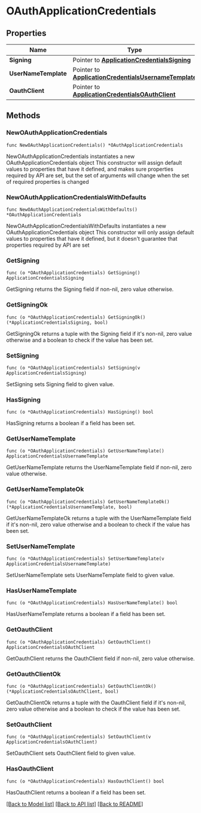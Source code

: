 # OAuthApplicationCredentials

## Properties

Name | Type | Description | Notes
------------ | ------------- | ------------- | -------------
**Signing** | Pointer to [**ApplicationCredentialsSigning**](ApplicationCredentialsSigning.md) |  | [optional] 
**UserNameTemplate** | Pointer to [**ApplicationCredentialsUsernameTemplate**](ApplicationCredentialsUsernameTemplate.md) |  | [optional] 
**OauthClient** | Pointer to [**ApplicationCredentialsOAuthClient**](ApplicationCredentialsOAuthClient.md) |  | [optional] 

## Methods

### NewOAuthApplicationCredentials

`func NewOAuthApplicationCredentials() *OAuthApplicationCredentials`

NewOAuthApplicationCredentials instantiates a new OAuthApplicationCredentials object
This constructor will assign default values to properties that have it defined,
and makes sure properties required by API are set, but the set of arguments
will change when the set of required properties is changed

### NewOAuthApplicationCredentialsWithDefaults

`func NewOAuthApplicationCredentialsWithDefaults() *OAuthApplicationCredentials`

NewOAuthApplicationCredentialsWithDefaults instantiates a new OAuthApplicationCredentials object
This constructor will only assign default values to properties that have it defined,
but it doesn't guarantee that properties required by API are set

### GetSigning

`func (o *OAuthApplicationCredentials) GetSigning() ApplicationCredentialsSigning`

GetSigning returns the Signing field if non-nil, zero value otherwise.

### GetSigningOk

`func (o *OAuthApplicationCredentials) GetSigningOk() (*ApplicationCredentialsSigning, bool)`

GetSigningOk returns a tuple with the Signing field if it's non-nil, zero value otherwise
and a boolean to check if the value has been set.

### SetSigning

`func (o *OAuthApplicationCredentials) SetSigning(v ApplicationCredentialsSigning)`

SetSigning sets Signing field to given value.

### HasSigning

`func (o *OAuthApplicationCredentials) HasSigning() bool`

HasSigning returns a boolean if a field has been set.

### GetUserNameTemplate

`func (o *OAuthApplicationCredentials) GetUserNameTemplate() ApplicationCredentialsUsernameTemplate`

GetUserNameTemplate returns the UserNameTemplate field if non-nil, zero value otherwise.

### GetUserNameTemplateOk

`func (o *OAuthApplicationCredentials) GetUserNameTemplateOk() (*ApplicationCredentialsUsernameTemplate, bool)`

GetUserNameTemplateOk returns a tuple with the UserNameTemplate field if it's non-nil, zero value otherwise
and a boolean to check if the value has been set.

### SetUserNameTemplate

`func (o *OAuthApplicationCredentials) SetUserNameTemplate(v ApplicationCredentialsUsernameTemplate)`

SetUserNameTemplate sets UserNameTemplate field to given value.

### HasUserNameTemplate

`func (o *OAuthApplicationCredentials) HasUserNameTemplate() bool`

HasUserNameTemplate returns a boolean if a field has been set.

### GetOauthClient

`func (o *OAuthApplicationCredentials) GetOauthClient() ApplicationCredentialsOAuthClient`

GetOauthClient returns the OauthClient field if non-nil, zero value otherwise.

### GetOauthClientOk

`func (o *OAuthApplicationCredentials) GetOauthClientOk() (*ApplicationCredentialsOAuthClient, bool)`

GetOauthClientOk returns a tuple with the OauthClient field if it's non-nil, zero value otherwise
and a boolean to check if the value has been set.

### SetOauthClient

`func (o *OAuthApplicationCredentials) SetOauthClient(v ApplicationCredentialsOAuthClient)`

SetOauthClient sets OauthClient field to given value.

### HasOauthClient

`func (o *OAuthApplicationCredentials) HasOauthClient() bool`

HasOauthClient returns a boolean if a field has been set.


[[Back to Model list]](../README.md#documentation-for-models) [[Back to API list]](../README.md#documentation-for-api-endpoints) [[Back to README]](../README.md)


